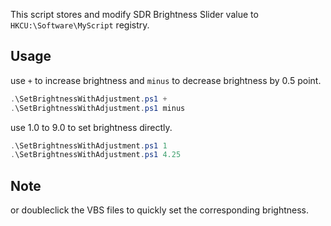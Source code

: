 This script stores and modify SDR Brightness Slider value to `HKCU:\Software\MyScript` registry.

## Usage

use `+` to increase brightness and `minus` to decrease brightness by 0.5 point.

```powershell
.\SetBrightnessWithAdjustment.ps1 +
.\SetBrightnessWithAdjustment.ps1 minus
```

use 1.0 to 9.0 to set brightness directly.

```powershell
.\SetBrightnessWithAdjustment.ps1 1
.\SetBrightnessWithAdjustment.ps1 4.25
```

## Note

or doubleclick the VBS files to quickly set the corresponding brightness.

